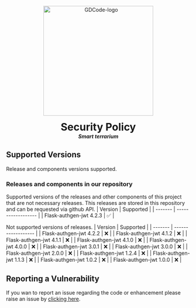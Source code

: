 <p align="center">
  <img width="300" src="https://github.com/dmtzs/SmartTerrariumR/blob/master/WikiAssets/GDLogo.png" alt="GDCode-logo">
  <h1 align="center" style="margin: 0 auto 0 auto;">Security Policy</h1>
  <h5 align="center" style="margin: 0 auto 0 auto;">Smart terrarium</h5>
</p>

## Supported Versions

Release and components versions supported.
### Releases and components in our repository
Supported versions of the releases and other components of this project that are not necessary releases. This releases are stored in this repository and can be requested via github API.
| Version | Supported          |
| ------- | ------------------ |
| Flask-authgen-jwt 4.2.3   | :white_check_mark: |

Not supported versions of releases.
| Version | Supported          |
| ------- | ------------------ |
| Flask-authgen-jwt 4.2.2   | :x: |
| Flask-authgen-jwt 4.1.2   | :x: |
| Flask-authgen-jwt 4.1.1   | :x: |
| Flask-authgen-jwt 4.1.0   | :x: |
| Flask-authgen-jwt 4.0.0   | :x: |
| Flask-authgen-jwt 3.0.1   | :x: |
| Flask-authgen-jwt 3.0.0   | :x: |
| Flask-authgen-jwt 2.0.0   | :x: |
| Flask-authgen-jwt 1.2.4   | :x: |
| Flask-authgen-jwt 1.1.3   | :x: |
| Flask-authgen-jwt 1.0.2   | :x: |
| Flask-authgen-jwt 1.0.0   | :x: |

## Reporting a Vulnerability

If you wan to report an issue regarding the code or enhancement please raise an issue by [clicking here](https://github.com/dmtzs/Flask-authgen-jwt/issues).
